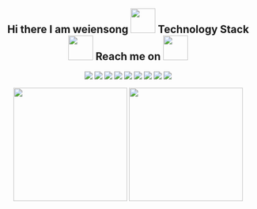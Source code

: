 <!--
**weiensong/weiensong** is a ✨ _special_ ✨ repository because its `README.md` (this file) appears on your GitHub profile.

Here are some ideas to get you started:

- 🔭 I’m currently working on ...
- 🌱 I’m currently learning ...
- 👯 I’m looking to collaborate on ...
- 🤔 I’m looking for help with ...
- 💬 Ask me about ...
- 📫 How to reach me: ...
- 😄 Pronouns: ...
- ⚡ Fun fact: ...
-->
<h1 align="center"></h1>
<h2 align="center">Hi there I am weiensong <img src="https://media.giphy.com/media/r0z6DYAY4VIdO/giphy.gif" width="50"> Technology Stack <img src="https://media.giphy.com/media/WUlplcMpOCEmTGBtBW/giphy.gif" width="50"> Reach me on <img src="https://media.giphy.com/media/mGcNjsfWAjY5AEZNw6/giphy.gif" width="50"></h2>
<p align="center">
<img src="https://img.shields.io/badge/-Python-black?style=flat-square&logo=python"/>
<img src="https://img.shields.io/badge/-Java-black?style=flat-square&logo=java"/>
<img src="https://img.shields.io/badge/-C-black?style=flat-square&logo=c"/>
<img src="https://img.shields.io/badge/-Hadoop-black?style=flat-square&logo=hadoop"/>
<img src="https://img.shields.io/badge/-MongoDB-black?style=flat-square&logo=mongodb"/>
<img src="https://img.shields.io/badge/-MySQL-black?style=flat-square&logo=mysql"/>
<img src="https://img.shields.io/badge/-Git-black?style=flat-square&logo=git"/>
<img src="https://img.shields.io/badge/-GitHub-black?style=flat-square&logo=github"/>
<img src="https://img.shields.io/badge/-wes0018@aliyun.com-black?style=flat-square&logo=email"/>
</p>

<p align="center">
  <img height="230" src="https://github-readme-stats.vercel.app/api?username=weiensong&show_icons=true&theme=dracula&include_all_commits=true" />
  <img height="230" src="https://github-readme-stats.vercel.app/api/top-langs/?username=weiensong&theme=dracula&show_icons=true" />
</p>


